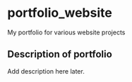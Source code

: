 # portfolio_website
My portfolio for various website projects

## Description of portfolio
Add description here later.
